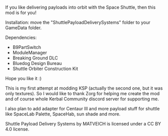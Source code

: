 If you like delivering payloads into orbit with the Space Shuttle, then this mod is for you!

Installation: move the "ShuttlePayloadDeliverySystems" folder to your GameData folder.

Dependencies:
- B9PartSwitch
- ModuleManager
- Breaking Ground DLC
- Bluedog Design Bureau
- Shuttle Orbiter Construction Kit


Hope you like it :)

This is my first attempt at modding KSP (actually the second one, but it was only textures). So I would like to thank Zorg for helping me create the mod and of course whole Kerbal Community discord server for supporting me.

I also plan to add adapter for Centaur III and more payload stuff for shuttle like SpaceLab Palette, SpaceHab, sun shade and more.

Shuttle Payload Delivery Systems by MATVEICH is licensed under a CC BY 4.0 license.
